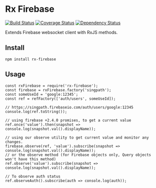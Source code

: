 # Rx Firebase

[![Build Status](https://travis-ci.org/dinoboff/rx-firebase.svg?branch=master)](https://travis-ci.org/dinoboff/rx-firebase)
[![Coverage Status](https://coveralls.io/repos/github/dinoboff/rx-firebase/badge.svg?branch=master)](https://coveralls.io/github/dinoboff/rx-firebase?branch=master)
[![Dependency Status](https://gemnasium.com/dinoboff/rx-firebase.svg)](https://gemnasium.com/dinoboff/rx-firebase)


Extends Firebase websocket client with RxJS methods.


## Install

```
npm install rx-firebase
```

## Usage

```
const rxFirebase = require('rx-firebase');
const firebase = rxFirebase.factory('singpath');
const someUseId = 'google:12345';
const ref = refFactory(['auth/users', someUseId]);

// https://singpath.firebaseio.com/auth/users/google:12345
console.log(ref.toString());

// using firebase +2.4.0 promises, to get a current value
ref.once('value').then(snapshot => console.log(snapshot.val().displayName));

// using our observe utility to get current value and monitor any changes.
firebase.observe(ref, 'value').subscribe(snapshot => console.log(snapshot.val().displayName));
// or the observe method (for Firebase objects only, Query objects won't have this method)
ref.observe('value').subscribe(snapshot => console.log(snapshot.val().displayName));

// To observe auth status
ref.observeAuth().subscribe(auth => console.log(auth));
```
